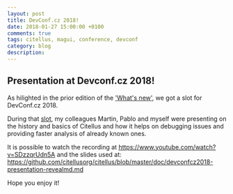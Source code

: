 ```yaml
---
layout: post
title: DevConf.cz 2018!
date: 2018-01-27 15:00:00 +0100
comments: true
tags: citellus, magui, conference, devconf
category: blog
description:
---
```

## Presentation at Devconf.cz 2018!

As hilighted in the prior edition of the ['What's new']({filename}2018-01-16-recent-changes-in-magui-and-citellus.markdown), we got a slot for DevConf.cz 2018.

During that [slot](https://devconfcz2018.sched.com/event/DJXG/detect-pitfalls-of-osp-deployments-with-citellus), my colleagues Martin, Pablo and myself were presenting on the history and basics of Citellus and how it helps on debugging issues and providing faster analysis of already known ones.

It is possible to watch the recording at <https://www.youtube.com/watch?v=SDzzqrUdn5A> and the slides used at: <https://github.com/citellusorg/citellus/blob/master/doc/devconfcz2018-presentation-revealmd.md>

Hope you enjoy it!
